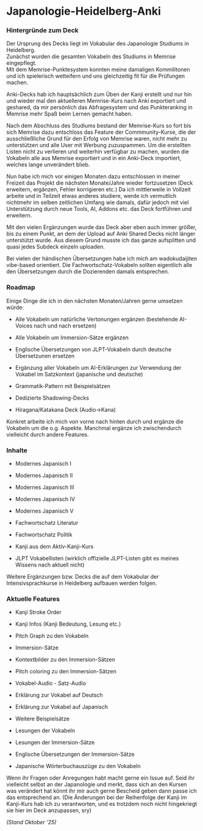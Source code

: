 # Japanologie-Heidelberg-Anki

### **Hintergründe zum Deck**

Der Ursprung des Decks liegt im Vokabular des Japanologie Studiums in Heidelberg.  
Zunächst wurden die gesamten Vokabeln des Studiums in Memrise eingepflegt.  
Mit dem Memrise-Punktesystem konnten meine damaligen Kommilitonen und ich spielerisch wetteifern und uns gleichzeitig fit für die Prüfungen machen.

Anki-Decks hab ich hauptsächlich zum Üben der Kanji erstellt und nur hin und wieder mal den aktuelleren Memrise-Kurs nach Anki exportiert und geshared, da mir persönlich das Abfragesystem und das Punkteranking in Memrise mehr Spaß beim Lernen gemacht haben.

Nach dem Abschluss des Studiums bestand der Memrise-Kurs so fort bis sich Memrise dazu entschloss das Feature der Commmunity-Kurse, die der ausschließliche Grund für den Erfolg von Memrise waren, nicht mehr zu unterstützen und alle User mit Werbung zuzuspammen. Um die erstellten Listen nicht zu verlieren und weiterhin verfügbar zu machen, wurden die Vokabeln alle aus Memrise exportiert und in ein Anki-Deck importiert, welches lange unverändert blieb.

Nun habe ich mich vor einigen Monaten dazu entschlossen in meiner Freizeit das Projekt die nächsten Monate/Jahre wieder fortzusetzen (Deck erweitern, ergänzen, Fehler korrigieren etc.) Da ich mittlerweile in Vollzeit arbeite und in Teilzeit etwas anderes studiere, werde ich vermutlich nichtmehr im selben zeitlichen Umfang wie damals, dafür jedoch mit viel Unterstützung durch neue Tools, AI, Addons etc. das Deck fortführen und erweitern.

Mit den vielen Ergänzungen wurde das Deck aber eben auch immer größer, bis zu einem Punkt, an dem der Upload auf Anki Shared Decks nicht länger unterstützt wurde. Aus diesem Grund musste ich das ganze aufsplitten und quasi jedes Subdeck einzeln uploaden.

Bei vielen der händischen Übersetzungen habe ich mich am wadokudaijiten vibe-based orientiert. Die Fachwortschatz-Vokabeln sollten eigentlich alle den Übersetzungen durch die Dozierenden damals entsprechen.

### **Roadmap**

Einige Dinge die ich in den nächsten Monaten/Jahren gerne umsetzen würde:

- Alle Vokabeln um natürliche Vertonungen ergänzen (bestehende AI-Voices nach und nach ersetzen)
    
- Alle Vokabeln um Immersion-Sätze ergänzen
    
- Englische Übersetzungen von JLPT-Vokabeln durch deutsche Übersetzunen ersetzen
    
- Ergänzung aller Vokabeln um AI-Erklärungen zur Verwendung der Vokabel im Satzkontext (japanische und deutsche)
    
- Grammatik-Pattern mit Beispielsätzen
    
- Dedizierte Shadowing-Decks
    
- Hiragana/Katakana Deck (Audio->Kana)
    

Konkret arbeite ich mich von vorne nach hinten durch und ergänze die Vokabeln um die o.g. Aspekte. Manchmal ergänze ich zwischendurch vielleicht durch andere Features.

### **Inhalte**

- Modernes Japanisch I
    
- Modernes Japanisch II
    
- Modernes Japanisch III
    
- Modernes Japanisch IV
    
- Modernes Japanisch V
    
- Fachwortschatz Literatur
    
- Fachwortschatz Politik
    
- Kanji aus dem Aktiv-Kanji-Kurs
    
- JLPT Vokabellisten (wirklich offizielle JLPT-Listen gibt es meines Wissens nach aktuell nicht)
    

Weitere Ergänzungen bzw. Decks die auf dem Vokabular der Intensivsprachkurse in Heidelberg aufbauen werden folgen.

### **Aktuelle Features**

- Kanji Stroke Order

- Kanji Infos (Kanji Bedeutung, Lesung etc.)
    
- Pitch Graph zu den Vokabeln
    
- Immersion-Sätze
    
- Kontextbilder zu den Immersion-Sätzen
    
- Pitch coloring zu den Immersion-Sätzen
    
- Vokabel-Audio - Satz-Audio
    
- Erklärung zur Vokabel auf Deutsch
    
- Erklärung zur Vokabel auf Japanisch
    
- Weitere Beispielsätze
    
- Lesungen der Vokabeln
    
- Lesungen der Immersion-Sätze
    
- Englische Übersetzungen der Immersion-Sätze
    
- Japanische Wörterbuchauszüge zu den Vokabeln
    

Wenn ihr Fragen oder Anregungen habt macht gerne ein Issue auf.
Seid ihr vielleicht selbst an der Japanologie und merkt, dass sich an den Kursen was verändert hat könnt ihr mir auch gerne Bescheid geben dann passe ich das entsprechend an. 
(Die Änderungen bei der Reihenfolge der Kanji im Kanji-Kurs hab ich zu verantworten, und es trotzdem noch nicht hingekriegt sie hier im Deck anzupassen, sry)

_(Stand Oktober ‘25)_
